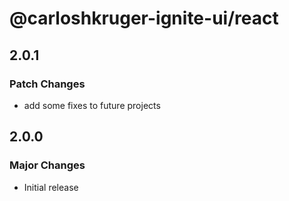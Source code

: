 # @carloshkruger-ignite-ui/react

## 2.0.1

### Patch Changes

- add some fixes to future projects

## 2.0.0

### Major Changes

- Initial release
